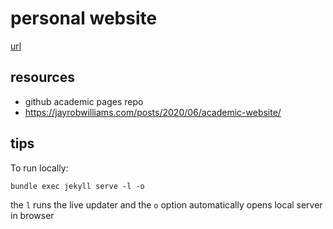 # personal website
[url](munibh.github.io)

## resources
- github academic pages repo
- https://jayrobwilliams.com/posts/2020/06/academic-website/

## tips
To run locally:

`bundle exec jekyll serve -l -o`

the `l` runs the live updater and the `o` option automatically opens local server in browser
